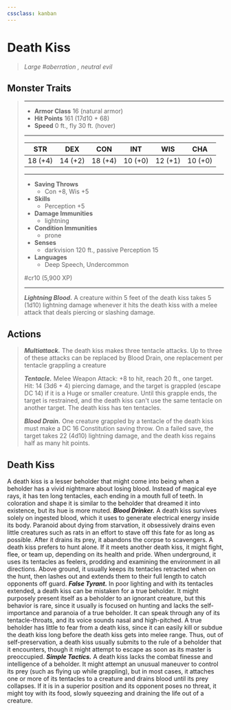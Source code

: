 ```yaml
---
cssclass: kanban
---
```


# Death Kiss
>*Large #aberration , neutral evil*
## Monster Traits
>___
>- **Armor Class** 16 (natural armor)
>- **Hit Points** 161 (17d10 + 68)
>- **Speed** 0 ft., fly 30 ft. (hover)
>___
>|STR|DEX|CON|INT|WIS|CHA|
>|:---:|:---:|:---:|:---:|:---:|:---:|
>|18 (+4)|14 (+2)|18 (+4)|10 (+0)|12 (+1)|10 (+0)|
>___
>- **Saving Throws**
>	 - Con +8, Wis +5
>- **Skills**
>	 - Perception +5
>- **Damage Immunities**
>	 - lightning
>- **Condition Immunities**
>	 - prone
>- **Senses**
>	 - darkvision 120 ft., passive Perception 15
>- **Languages**
>	 - Deep Speech, Undercommon
>
> #cr10 (5,900 XP)
>___
>***Lightning Blood.*** A creature within 5 feet of the death kiss takes 5 (1d10) lightning damage whenever it hits the death kiss with a melee attack that deals piercing or slashing damage.  
>
## Actions
>***Multiattack.*** The death kiss makes three tentacle attacks. Up to three of these attacks can be replaced by Blood Drain, one replacement per tentacle grappling a creature  
>
>***Tentacle.*** Melee Weapon Attack: +8 to hit, reach 20 ft., one target. Hit: 14 (3d6 + 4) piercing damage, and the target is grappled (escape DC 14) if it is a Huge or smaller creature. Until this grapple ends, the target is restrained, and the death kiss can't use the same tentacle on another target. The death kiss has ten tentacles.  
>
>***Blood Drain.*** One creature grappled by a tentacle of the death kiss must make a DC 16 Constitution saving throw. On a failed save, the target takes 22 (4d10) lightning damage, and the death kiss regains half as many hit points.
## Death Kiss
A death kiss is a lesser beholder that might come into being when a beholder has a vivid nightmare about losing blood. Instead of magical eye rays, it has ten long tentacles, each ending in a mouth full of teeth. In coloration and shape it is similar to the beholder that dreamed it into existence, but its hue is more muted.
***Blood Drinker.***  A death kiss survives solely on ingested blood, which it uses to generate electrical energy inside its body. Paranoid about dying from starvation, it obsessively drains even little creatures such as rats in an effort to stave off this fate for as long as possible. After it drains its prey, it abandons the corpse to scavengers. A death kiss prefers to hunt alone. If it meets another death kiss, it might fight, flee, or team up, depending on its health and pride. When underground, it uses its tentacles as feelers, prodding and examining the environment in all directions. Above ground, it usually keeps its tentacles retracted when on the hunt, then lashes out and extends them to their full length to catch opponents off guard.
***False Tyrant.***  In poor lighting and with its tentacles extended, a death kiss can be mistaken for a true beholder. It might purposely present itself as a beholder to an ignorant creature, but this behavior is rare, since it usually is focused on hunting and lacks the self-importance and paranoia of a true beholder. It can speak through any of its tentacle-throats, and its voice sounds nasal and high-pitched. A true beholder has little to fear from a death kiss, since it can easily kill or subdue the death kiss long before the death kiss gets into melee range. Thus, out of self-preservation, a death kiss usually submits to the rule of a beholder that it encounters, though it might attempt to escape as soon as its master is preoccupied.
***Simple Tactics.***  A death kiss lacks the combat finesse and intelligence of a beholder. It might attempt an unusual maneuver to control its prey (such as flying up while grappling), but in most cases, it attaches one or more of its tentacles to a creature and drains blood until its prey collapses. If it is in a superior position and its opponent poses no threat, it might toy with its food, slowly squeezing and draining the life out of a creature.